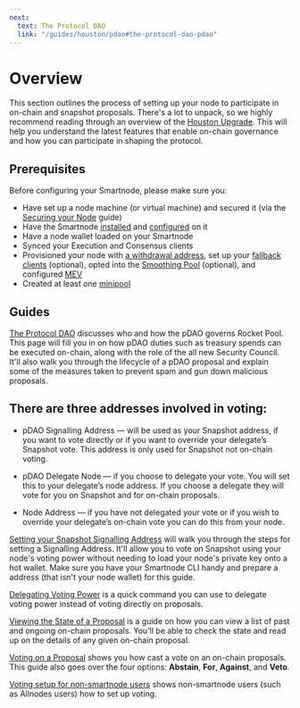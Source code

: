 ```yaml
---
next:
  text: The Protocol DAO
  link: "/guides/houston/pdao#the-protocol-dao-pdao"
---
```


# Overview

This section outlines the process of setting up your node to participate in on-chain and snapshot proposals. There's a lot to unpack, so we highly recommend reading through an overview of the [Houston Upgrade](/guides/houston/whats-new). This will help you understand the latest features that enable on-chain governance and how you can participate in shaping the protocol.


## Prerequisites

Before configuring your Smartnode, please make sure you:

- Have set up a node machine (or virtual machine) and secured it (via the [Securing your Node](../securing-your-node) guide)
- Have the Smartnode [installed](../installing/overview) and [configured](../config/overview) on it
- Have a node wallet loaded on your Smartnode
- Synced your Execution and Consensus clients
- Provisioned your node with [a withdrawal address](../prepare-node#setting-your-withdrawal-address), set up your [fallback clients](../fallback) (optional), opted into the [Smoothing Pool](../fee-distrib-sp#the-smoothing-pool) (optional), and configured [MEV](../mev)
- Created at least one [minipool](../create-validator)

## Guides

[The Protocol DAO](/guides/houston/pdao#the-protocol-dao-pdao) discusses who and how the pDAO governs Rocket Pool. This page will fill you in on how pDAO duties such as treasury spends can be executed on-chain, along with the role of the all new Security Council. It'll also walk you through the lifecycle of a pDAO proposal and explain some of the measures taken to prevent spam and gun down malicious proposals.


## There are three addresses involved in voting:

- pDAO Signalling Address — will be used as your Snapshot address, if you want to vote directly or if you want to override your delegate’s Snapshot vote. This address is only used for Snapshot not on-chain voting. 

- pDAO Delegate Node — if you choose to delegate your vote. You will set this to your delegate’s node address. If you choose a delegate they will vote for you on Snapshot and for on-chain proposals.

- Node Address — if you have not delegated your vote or if you wish to override your delegate’s on-chain vote you can do this from your node. 

[Setting your Snapshot Signalling Address](/guides/houston/participate#setting-your-snapshot-signalling-address) will walk you through the steps for setting a Signalling Address. It'll allow you to vote on Snapshot using your node's voting power without needing to load your node's private key onto a hot wallet. Make sure you have your Smartnode CLI handy and prepare a address (that isn't your node wallet) for this guide. 

[Delegating Voting Power](/guides/houston/participate#delegating-voting-power) is a quick command you can use to delegate voting power instead of voting directly on proposals.

[Viewing the State of a Proposal](/guides/houston/participate#viewing-the-state-of-a-proposal) is a guide on how you can view a list of past and ongoing on-chain proposals. You'll be able to check the state and read up on the details of any given on-chain proposal.

[Voting on a Proposal](/guides/houston/participate#voting-on-a-proposal) shows you how cast a vote on an on-chain proposals. This guide also goes over the four options: **Abstain**, **For**, **Against**, and **Veto**.

[Voting setup for non-smartnode users](/guides/houston/nonsmartnode-setup) shows non-smartnode users (such as Allnodes users) how to set up voting.
